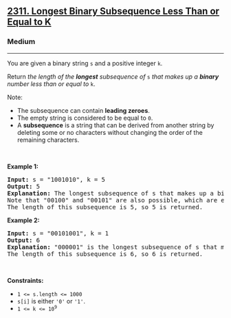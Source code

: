 <h2><a href="https://leetcode.com/problems/longest-binary-subsequence-less-than-or-equal-to-k/">2311. Longest Binary Subsequence Less Than or Equal to K</a></h2><h3>Medium</h3><hr><p>You are given a binary string <code>s</code> and a positive integer <code>k</code>.</p>

<p>Return <em>the length of the <strong>longest</strong> subsequence of </em><code>s</code><em> that makes up a <strong>binary</strong> number less than or equal to</em> <code>k</code>.</p>

<p>Note:</p>

<ul>
	<li>The subsequence can contain <strong>leading zeroes</strong>.</li>
	<li>The empty string is considered to be equal to <code>0</code>.</li>
	<li>A <strong>subsequence</strong> is a string that can be derived from another string by deleting some or no characters without changing the order of the remaining characters.</li>
</ul>

<p>&nbsp;</p>
<p><strong class="example">Example 1:</strong></p>

<pre>
<strong>Input:</strong> s = &quot;1001010&quot;, k = 5
<strong>Output:</strong> 5
<strong>Explanation:</strong> The longest subsequence of s that makes up a binary number less than or equal to 5 is &quot;00010&quot;, as this number is equal to 2 in decimal.
Note that &quot;00100&quot; and &quot;00101&quot; are also possible, which are equal to 4 and 5 in decimal, respectively.
The length of this subsequence is 5, so 5 is returned.
</pre>

<p><strong class="example">Example 2:</strong></p>

<pre>
<strong>Input:</strong> s = &quot;00101001&quot;, k = 1
<strong>Output:</strong> 6
<strong>Explanation:</strong> &quot;000001&quot; is the longest subsequence of s that makes up a binary number less than or equal to 1, as this number is equal to 1 in decimal.
The length of this subsequence is 6, so 6 is returned.
</pre>

<p>&nbsp;</p>
<p><strong>Constraints:</strong></p>

<ul>
	<li><code>1 &lt;= s.length &lt;= 1000</code></li>
	<li><code>s[i]</code> is either <code>&#39;0&#39;</code> or <code>&#39;1&#39;</code>.</li>
	<li><code>1 &lt;= k &lt;= 10<sup>9</sup></code></li>
</ul>
